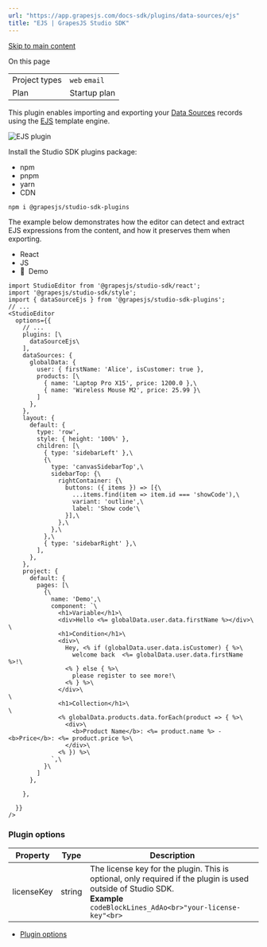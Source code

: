 ```yaml
---
url: "https://app.grapesjs.com/docs-sdk/plugins/data-sources/ejs"
title: "EJS | GrapesJS Studio SDK"
---
```


[Skip to main content](https://app.grapesjs.com/docs-sdk/plugins/data-sources/ejs#__docusaurus_skipToContent_fallback)

On this page

|     |     |
| --- | --- |
| Project types | `web` `email` |
| Plan | Startup plan |

This plugin enables importing and exporting your [Data Sources](https://app.grapesjs.com/docs-sdk/configuration/datasources/overview) records using the [EJS](https://ejs.co/) template engine.

![EJS plugin](https://app.grapesjs.com/docs-sdk/assets/images/ejs-plugin-7a6c7d8ce79ff38bf50fa81292ec3772.webp)

Install the Studio SDK plugins package:

- npm
- pnpm
- yarn
- CDN

```codeBlockLines_AdAo
npm i @grapesjs/studio-sdk-plugins

```

The example below demonstrates how the editor can detect and extract EJS expressions from the content, and how it preserves them when exporting.

- React
- JS
- 🍇  Demo

```codeBlockLines_AdAo
import StudioEditor from '@grapesjs/studio-sdk/react';
import '@grapesjs/studio-sdk/style';
import { dataSourceEjs } from '@grapesjs/studio-sdk-plugins';
// ...
<StudioEditor
  options={{
    // ...
    plugins: [\
      dataSourceEjs\
    ],
    dataSources: {
      globalData: {
        user: { firstName: 'Alice', isCustomer: true },
        products: [\
          { name: 'Laptop Pro X15', price: 1200.0 },\
          { name: 'Wireless Mouse M2', price: 25.99 }\
        ]
      },
    },
    layout: {
      default: {
        type: 'row',
        style: { height: '100%' },
        children: [\
          { type: 'sidebarLeft' },\
          {\
            type: 'canvasSidebarTop',\
            sidebarTop: {\
              rightContainer: {\
                buttons: ({ items }) => [{\
                  ...items.find(item => item.id === 'showCode'),\
                  variant: 'outline',\
                  label: 'Show code'\
                }],\
              },\
            },\
          },\
          { type: 'sidebarRight' },\
        ],
      },
    },
    project: {
      default: {
        pages: [\
          {\
            name: 'Demo',\
            component: `\
              <h1>Variable</h1>\
              <div>Hello <%= globalData.user.data.firstName %></div>\
\
              <h1>Condition</h1>\
              <div>\
                Hey, <% if (globalData.user.data.isCustomer) { %>\
                  welcome back  <%= globalData.user.data.firstName %>!\
                <% } else { %>\
                  please register to see more!\
                <% } %>\
              </div>\
\
              <h1>Collection</h1>\
\
              <% globalData.products.data.forEach(product => { %>\
                <div>\
                  <b>Product Name</b>: <%= product.name %> - <b>Price</b>: <%= product.price %>\
                </div>\
              <% }) %>\
            `,\
          }\
        ]
      },

    },

  }}
/>

```

### Plugin options [​](https://app.grapesjs.com/docs-sdk/plugins/data-sources/ejs\#plugin-options "Direct link to Plugin options")

| Property | Type | Description |
| --- | --- | --- |
| licenseKey | string | The license key for the plugin. This is optional, only required if the plugin is used outside of Studio SDK.<br>**Example**<br>```codeBlockLines_AdAo<br>"your-license-key"<br>``` |

- [Plugin options](https://app.grapesjs.com/docs-sdk/plugins/data-sources/ejs#plugin-options)